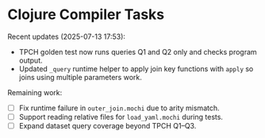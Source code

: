 # Clojure Compiler Tasks

Recent updates (2025-07-13 17:53):
- TPCH golden test now runs queries Q1 and Q2 only and checks program output.
- Updated `_query` runtime helper to apply join key functions with `apply` so joins using multiple parameters work.

Remaining work:
- [ ] Fix runtime failure in `outer_join.mochi` due to arity mismatch.
- [ ] Support reading relative files for `load_yaml.mochi` during tests.
- [ ] Expand dataset query coverage beyond TPCH Q1–Q3.
